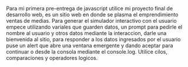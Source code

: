 Para mi primera pre-entrega de javascript utilice mi proyecto final de desarrollo web, es un sitio web en donde se plasma el emprendimiento ventas de medias. Para generar el simulador interactivo con el usuario empece utilizando variales que guarden datos, un prompt para pedirle el nombre al usuario y otros datos mediante la interaccion, darle una bienvenida al sitio, para responder a los datos ingresados por el usuario puse un alert que abre una ventana emergente y dando aceptar para continuar o desde la consola mediante el console.log. Utilice cilos, comparaciones y operadores logicos. 
